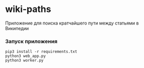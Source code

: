 # wiki-paths

Приложение для поиска кратчайшего пути между статьями в Википедии

### Запуск приложения

```pip3 install -r requirements.txt``` \
```python3 web_app.py``` \
```python3 worker.py```
